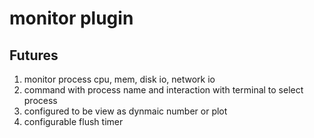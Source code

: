 # monitor plugin

## Futures
1. monitor process cpu, mem, disk io, network io
2. command with process name and interaction with terminal to select process
3. configured to be view as dynmaic number or plot
4. configurable flush timer
